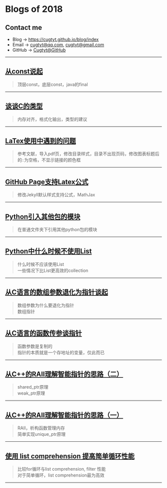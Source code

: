 # **Blogs of 2018**

## Contact me

* Blog -> <https://cugtyt.github.io/blog/index>
* Email -> <cugtyt@qq.com>, <cugtyt@gmail.com>
* GitHub -> [Cugtyt@GitHub](https://github.com/Cugtyt)

---

## [**从const说起**](https://cugtyt.github.io/blog/2018/07241254)

> 顶层const，底层const，java的final

---

## [**谈谈C的类型**](https://cugtyt.github.io/blog/2018/07211744)

> 内存对齐，格式化输出，类型的建议

---

## [**LaTex使用中遇到的问题**](https://cugtyt.github.io/blog/2018/05312020)

> 参考文献，导入pdf页，修改目录样式，目录不出现页码，修改图表标题后的`:`为空格，不显示链接的颜色框

---

## [**GitHub Page支持Latex公式**](https://cugtyt.github.io/blog/2018/04301511)

> 修改Jekyll默认样式支持公式，MathJax

---

## [**Python引入其他包的模块**](https://cugtyt.github.io/blog/2018/03091457)

> 在普通文件夹下引用其他python包的模块

---

## [**Python中什么时候不使用List**](https://cugtyt.github.io/blog/2018/02282133)

> 什么时候不应该使用List  
> 一些情况下比List更高效的collection

---

## [**从C语言的数组参数退化为指针谈起**](https://cugtyt.github.io/blog/2018/02211209)

> 数组参数为什么要退化为指针  
> 数组指针

---

## [**从C语言的函数传参谈指针**](https://cugtyt.github.io/blog/2018/02191214)

> 函数参数是复制的  
> 指针的本质就是一个存地址的变量，仅此而已

---

## [**从C++的RAII理解智能指针的思路（二）**](https://cugtyt.github.io/blog/2018/02191208)

> shared_ptr原理  
> weak_ptr原理

---

## [**从C++的RAII理解智能指针的思路（一）**](https://cugtyt.github.io/blog/2018/02132021)

> RAII，析构函数管理内存  
> 简单实现unique_ptr原理

---

## [**使用 list comprehension 提高简单循环性能**](https://cugtyt.github.io/blog/2018/02031239)

> 比较for循环与list comprehension, filter 性能  
> 对于简单循环，list comprehension最为高效

---